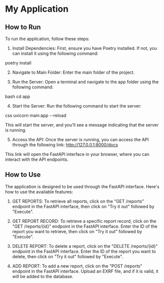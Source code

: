 # My Application

## How to Run
To run the application, follow these steps:

1. Install Dependencies: First, ensure you have Poetry installed. If not, you can install it using the following command:

poetry install

2. Navigate to Main Folder: Enter the main folder of the project.

3. Run the Server: Open a terminal and navigate to the app folder using the following command:

bash
cd app

4. Start the Server: Run the following command to start the server:

css
uvicorn main:app --reload

This will start the server, and you'll see a message indicating that the server is running.

5. Access the API: Once the server is running, you can access the API through the following link:
http://127.0.0.1:8000/docs

This link will open the FastAPI interface in your browser, where you can interact with the API endpoints.


## How to Use
The application is designed to be used through the FastAPI interface. Here's how to use the available features:

1. GET REPORTS: To retrieve all reports, click on the "GET /reports" endpoint in the FastAPI interface, then click on "Try it out" followed by "Execute".

2. GET REPORT RECORD: To retrieve a specific report record, click on the "GET /reports/{id}" endpoint in the FastAPI interface. Enter the ID of the report you want to retrieve, then click on "Try it out" followed by "Execute".

3. DELETE REPORT: To delete a report, click on the "DELETE /reports/{id}" endpoint in the FastAPI interface. Enter the ID of the report you want to delete, then click on "Try it out" followed by "Execute".

4. ADD REPORT: To add a new report, click on the "POST /reports" endpoint in the FastAPI interface. Upload an EXRF file, and if it is valid, it will be added to the database.

